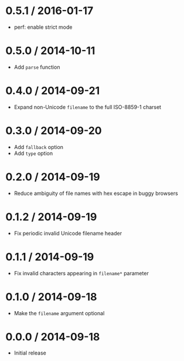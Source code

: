 0.5.1 / 2016-01-17
====

  * perf: enable strict mode

0.5.0 / 2014-10-11
====

  * Add `parse` function

0.4.0 / 2014-09-21
====

  * Expand non-Unicode `filename` to the full ISO-8859-1 charset

0.3.0 / 2014-09-20
====

  * Add `fallback` option
  * Add `type` option

0.2.0 / 2014-09-19
====

  * Reduce ambiguity of file names with hex escape in buggy browsers

0.1.2 / 2014-09-19
====

  * Fix periodic invalid Unicode filename header

0.1.1 / 2014-09-19
====

  * Fix invalid characters appearing in `filename*` parameter

0.1.0 / 2014-09-18
====

  * Make the `filename` argument optional

0.0.0 / 2014-09-18
====

  * Initial release
